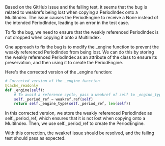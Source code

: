 Based on the GitHub issue and the failing test, it seems that the bug is related to weakrefs being lost when copying a PeriodIndex onto a MultiIndex. The issue causes the PeriodEngine to receive a None instead of the intended PeriodIndex, leading to an error in the test case.

To fix the bug, we need to ensure that the weakly referenced PeriodIndex is not dropped when copying it onto a MultiIndex.

One approach to fix the bug is to modify the _engine function to prevent the weakly referenced PeriodIndex from being lost. We can do this by storing the weakly referenced PeriodIndex as an attribute of the class to ensure its preservation, and then using it to create the PeriodEngine.

Here's the corrected version of the _engine function:

```python
# Corrected version of the _engine function
@cache_readonly
def _engine(self):
    # To avoid a reference cycle, pass a weakref of self to _engine_type.
    self._period_ref = weakref.ref(self)
    return self._engine_type(self._period_ref, len(self))
```

In this corrected version, we store the weakly referenced PeriodIndex as self._period_ref, which ensures that it is not lost when copying onto a MultiIndex. Then, we use self._period_ref to create the PeriodEngine.

With this correction, the weakref issue should be resolved, and the failing test should pass as expected.